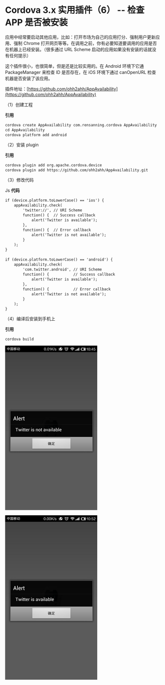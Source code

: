 # Cordova 3.x 实用插件（6） -- 检查 APP 是否被安装

应用中经常要启动其他应用，比如：打开市场为自己的应用打分、强制用户更新应用、强制 Chrome 打开网页等等。在调用之前，你有必要知道要调用的应用是否在机器上已经安装。（很多通过 URL Scheme 启动的应用如果没有安装的话就没有任何提示） 

这个插件很小，也很简单，但是还是比较实用的。在 Android 环境下它通 PackageManager 来检查 ID 是否存在，在 iOS 环境下通过 canOpenURL 检查机器是否安装了该应用。 

插件地址：[https://github.com/ohh2ahh/AppAvailability](https://github.com/ohh2ahh/AppAvailability) 

（1）创建工程 

**引用**

```
cordova create AppAvailability com.rensanning.cordova AppAvailability 
cd AppAvailability 
cordova platform add android
```

（2）安装 plugin 

**引用**

```
cordova plugin add org.apache.cordova.device 
cordova plugin add https://github.com/ohh2ahh/AppAvailability.git
```

（3）修改代码 

Js **代码**

```
if (device.platform.toLowerCase() == 'ios') {
    appAvailability.check(
        'twitter://', // URI Scheme
        function() {  // Success callback
            alert('Twitter is available');
        },
        function() {  // Error callback
            alert('Twitter is not available');
        }
    );
}

if (device.platform.toLowerCase() == 'android') {
    appAvailability.check(
        'com.twitter.android', // URI Scheme
        function() {           // Success callback
            alert('Twitter is available');
        },
        function() {           // Error callback
            alert('Twitter is not available');
        }
    );
}
```

（4）编译后安装到手机上 

**引用**

```
cordova build
```
![picture6.1](images/6.1.png)

![picture6.2](images/6.2.png)

